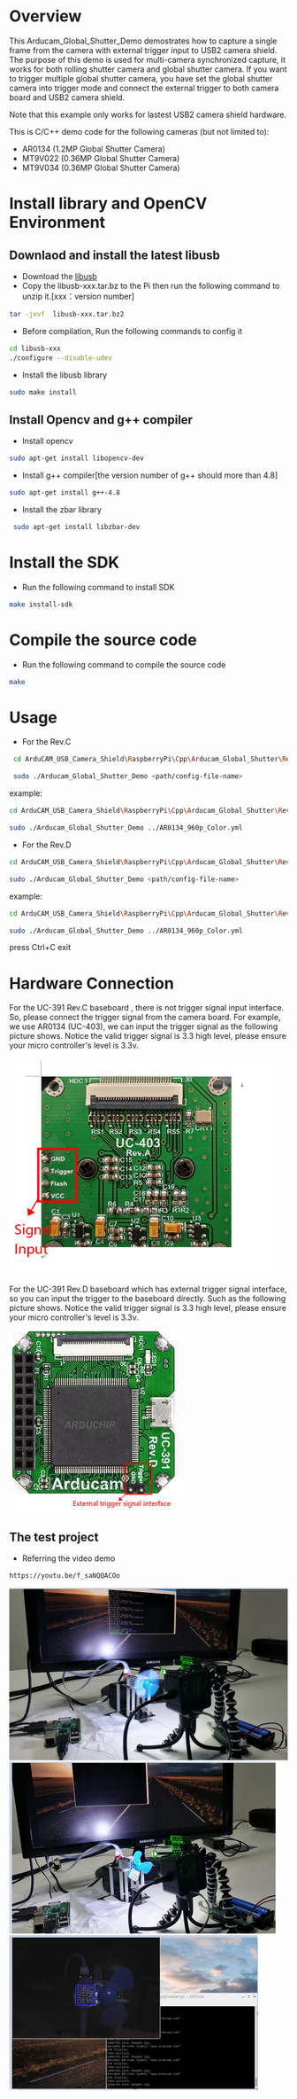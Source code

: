 # Overview
This Arducam_Global_Shutter_Demo demostrates how to capture a single frame from the camera with external trigger input to USB2 camera shield.
The purpose of this demo is used for multi-camera synchronized capture, it works for both rolling shutter camera and global shutter camera. 
If you want to trigger multiple global shutter camera, you have set the global shutter camera into trigger mode and connect the external trigger to both camera board and USB2 camera shield.

Note that this example only works for lastest USB2 camera shield hardware.

This is C/C++ demo code for the following cameras (but not limited to):
- AR0134 (1.2MP Global Shutter Camera)
- MT9V022 (0.36MP Global Shutter Camera)
- MT9V034 (0.36MP Global Shutter Camera)
 
# Install library and OpenCV Environment
## Downlaod and install the latest libusb 
- Download the [libusb](https://sourceforge.net/projects/libusb/files/libusb-1.0/) 
- Copy the libusb-xxx.tar.bz to the Pi then run the following command to unzip it.[xxx：version number]
```Bash
tar -jxvf  libusb-xxx.tar.bz2  
```
- Before compilation, Run the following commands to config it  
```Bash
cd libusb-xxx 
./configure --disable-udev
```
- Install the libusb library 
```Bash
sudo make install
```
## Install Opencv and g++ compiler
- Install opencv
```Bash
sudo apt-get install libopencv-dev
```
- Install g++ compiler[the version number of g++ should more than 4.8]
```Bash 
sudo apt-get install g++-4.8
```
- Install the zbar library
```Bash
 sudo apt-get install libzbar-dev
```

# Install the SDK
- Run the following command to install SDK
```Bash
make install-sdk
```
# Compile the source code
- Run the following command to compile the source code 
```Bash
make
```
# Usage
- For the Rev.C
```bash
 cd ArduCAM_USB_Camera_Shield\RaspberryPi\Cpp\Arducam_Global_Shutter\Rev.C
```
```bash
 sudo ./Arducam_Global_Shutter_Demo <path/config-file-name>
``` 	
 
 example:
 ```bash
 cd ArduCAM_USB_Camera_Shield\RaspberryPi\Cpp\Arducam_Global_Shutter\Rev.C
 ```
 ```bash
 sudo ./Arducam_Global_Shutter_Demo ../AR0134_960p_Color.yml
 ```
 - For the Rev.D
  ```bash
  cd ArduCAM_USB_Camera_Shield\RaspberryPi\Cpp\Arducam_Global_Shutter\Rev.D
 ```
 ```bash
 sudo ./Arducam_Global_Shutter_Demo <path/config-file-name>
``` 
 
 example:
 ```bash
 cd ArduCAM_USB_Camera_Shield\RaspberryPi\Cpp\Arducam_Global_Shutter\Rev.D
 ```
 ```bash
 sudo ./Arducam_Global_Shutter_Demo ../AR0134_960p_Color.yml
 ```
 press Ctrl+C exit
 
# Hardware Connection
For the UC-391 Rev.C baseboard , there is not trigger signal input interface. 
So, please connect the trigger signal from the camera board. For example, 
we use AR0134 (UC-403), we can input the trigger signal as the following 
picture shows. Notice the valid trigger signal is 3.3 high level, please 
ensure your micro controller's level is 3.3v.

![Alt text]( https://github.com/ArduCAM/ArduCAM_USB_Camera_Shield/blob/master/Data/Arducam_UC-403.png)

For the UC-391 Rev.D baseboard which has external trigger signal interface, 
so you can input the trigger to the baseboard directly. Such as the following 
picture shows. Notice the valid trigger signal is 3.3 high level, please 
ensure your micro controller's level is 3.3v.

![Alt text]( https://github.com/ArduCAM/ArduCAM_USB_Camera_Shield/blob/master/Data/Arducam_UC-391_Rev_D.png)

## The test project
- Referring the video demo 
```bash
https://youtu.be/f_saNQQACOo 
```
 ![Alt text]( https://github.com/ArduCAM/ArduCAM_USB_Camera_Shield/blob/master/Data/Arducam_Global_Shutter_Shoow1.png)
 ![Alt text]( https://github.com/ArduCAM/ArduCAM_USB_Camera_Shield/blob/master/Data/Arducam_Global_Shutter_Shoow2.png)
 ![Alt text]( https://github.com/ArduCAM/ArduCAM_USB_Camera_Shield/blob/master/Data/Arducam_Global_Shutter_Shoow3.png)
 
 

 

